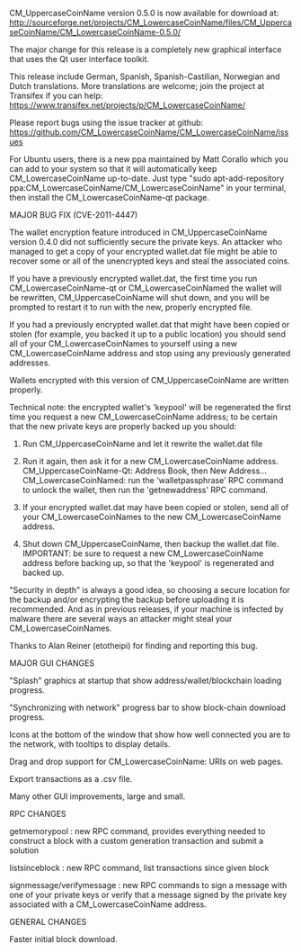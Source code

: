 CM_UppercaseCoinName version 0.5.0 is now available for download at:
http://sourceforge.net/projects/CM_LowercaseCoinName/files/CM_UppercaseCoinName/CM_LowercaseCoinName-0.5.0/

The major change for this release is a completely new graphical interface that uses the Qt user interface toolkit.

This release include German, Spanish, Spanish-Castilian, Norwegian and Dutch translations. More translations are welcome; join the project at Transifex if you can help:
https://www.transifex.net/projects/p/CM_LowercaseCoinName/

Please report bugs using the issue tracker at github:
https://github.com/CM_LowercaseCoinName/CM_LowercaseCoinName/issues

For Ubuntu users, there is a new ppa maintained by Matt Corallo which you can add to your system so that it will automatically keep CM_LowercaseCoinName up-to-date.  Just type "sudo apt-add-repository ppa:CM_LowercaseCoinName/CM_LowercaseCoinName" in your terminal, then install the CM_LowercaseCoinName-qt package.

MAJOR BUG FIX  (CVE-2011-4447)

The wallet encryption feature introduced in CM_UppercaseCoinName version 0.4.0 did not sufficiently secure the private keys. An attacker who
managed to get a copy of your encrypted wallet.dat file might be able to recover some or all of the unencrypted keys and steal the
associated coins.

If you have a previously encrypted wallet.dat, the first time you run CM_LowercaseCoinName-qt or CM_LowercaseCoinNamed the wallet will be rewritten, CM_UppercaseCoinName will
shut down, and you will be prompted to restart it to run with the new, properly encrypted file.

If you had a previously encrypted wallet.dat that might have been copied or stolen (for example, you backed it up to a public
location) you should send all of your CM_LowercaseCoinNames to yourself using a new CM_LowercaseCoinName address and stop using any previously generated addresses.

Wallets encrypted with this version of CM_UppercaseCoinName are written properly.

Technical note: the encrypted wallet's 'keypool' will be regenerated the first time you request a new CM_LowercaseCoinName address; to be certain that the
new private keys are properly backed up you should:

1. Run CM_UppercaseCoinName and let it rewrite the wallet.dat file

2. Run it again, then ask it for a new CM_LowercaseCoinName address.
CM_UppercaseCoinName-Qt: Address Book, then New Address...
CM_LowercaseCoinNamed: run the 'walletpassphrase' RPC command to unlock the wallet,  then run the 'getnewaddress' RPC command.

3. If your encrypted wallet.dat may have been copied or stolen, send  all of your CM_LowercaseCoinNames to the new CM_LowercaseCoinName address.

4. Shut down CM_UppercaseCoinName, then backup the wallet.dat file.
IMPORTANT: be sure to request a new CM_LowercaseCoinName address before backing up, so that the 'keypool' is regenerated and backed up.

"Security in depth" is always a good idea, so choosing a secure location for the backup and/or encrypting the backup before uploading it is recommended. And as in previous releases, if your machine is infected by malware there are several ways an attacker might steal your CM_LowercaseCoinNames.

Thanks to Alan Reiner (etotheipi) for finding and reporting this bug.

MAJOR GUI CHANGES

"Splash" graphics at startup that show address/wallet/blockchain loading progress.

"Synchronizing with network" progress bar to show block-chain download progress.

Icons at the bottom of the window that show how well connected you are to the network, with tooltips to display details.

Drag and drop support for CM_LowercaseCoinName: URIs on web pages.

Export transactions as a .csv file.

Many other GUI improvements, large and small.

RPC CHANGES

getmemorypool : new RPC command, provides everything needed to construct a block with a custom generation transaction and submit a solution

listsinceblock : new RPC command, list transactions since given block

signmessage/verifymessage : new RPC commands to sign a message with one of your private keys or verify that a message signed by the private key associated with a CM_LowercaseCoinName address.

GENERAL CHANGES

Faster initial block download.
